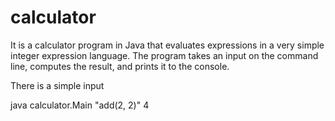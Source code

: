 # calculator

It is a calculator program in Java that evaluates expressions in a very simple integer expression language. The program takes an input on the command line, computes the result, and prints it to the console.

There is a simple input

java calculator.Main "add(2, 2)"
4
